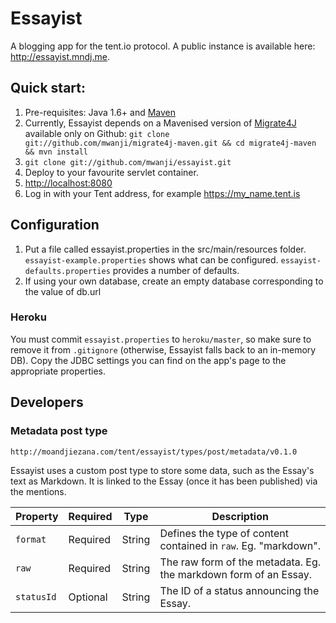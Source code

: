 # Essayist

A blogging app for the tent.io protocol. A public instance is available here: http://essayist.mndj.me.

## Quick start:

1. Pre-requisites: Java 1.6+ and [Maven](http://maven.apache.org)
1. Currently, Essayist depends on a Mavenised version of [Migrate4J](https://github.com/mwanji/migrate4j-maven) available only on Github:
`git clone git://github.com/mwanji/migrate4j-maven.git && cd migrate4j-maven && mvn install`
1. `git clone git://github.com/mwanji/essayist.git`
1. Deploy to your favourite servlet container.
1. [http://localhost:8080](http://localhost:8080)
1. Log in with your Tent address, for example https://my_name.tent.is

## Configuration

1. Put a file called essayist.properties in the src/main/resources folder. `essayist-example.properties` shows what can be configured. `essayist-defaults.properties` provides a number of defaults.
1. If using your own database, create an empty database corresponding to the value of db.url

### Heroku

You must commit `essayist.properties` to `heroku/master`, so make sure to remove it from `.gitignore` (otherwise, Essayist falls back to an in-memory DB). Copy the JDBC settings you can find on the app's page to the appropriate properties.

## Developers

### Metadata post type

`http://moandjiezana.com/tent/essayist/types/post/metadata/v0.1.0`

Essayist uses a custom post type to store some data, such as the Essay's text as Markdown. It is linked to the Essay (once it has been published) via the mentions.

<table>
  <thead>
    <tr>
      <th>Property</th><th>Required</th><th>Type</th><th>Description</th>
    </tr>
  </thead>
  <tbody>
    <tr>
      <td><code>format</code></td>
      <td>Required</td>
      <td>String</td>
      <td>Defines the type of content contained in <code>raw</code>. Eg. "markdown".</td>
    </tr>
    <tr>
      <td><code>raw</code></td>
      <td>Required</td>
      <td>String</td>
      <td>The raw form of the metadata. Eg. the markdown form of an Essay.</td>
    </tr>
    <tr>
      <td><code>statusId</code></td>
      <td>Optional</td>
      <td>String</td>
      <td>The ID of a status announcing the Essay.</td>
    </tr>
  </tbody>
</table>

